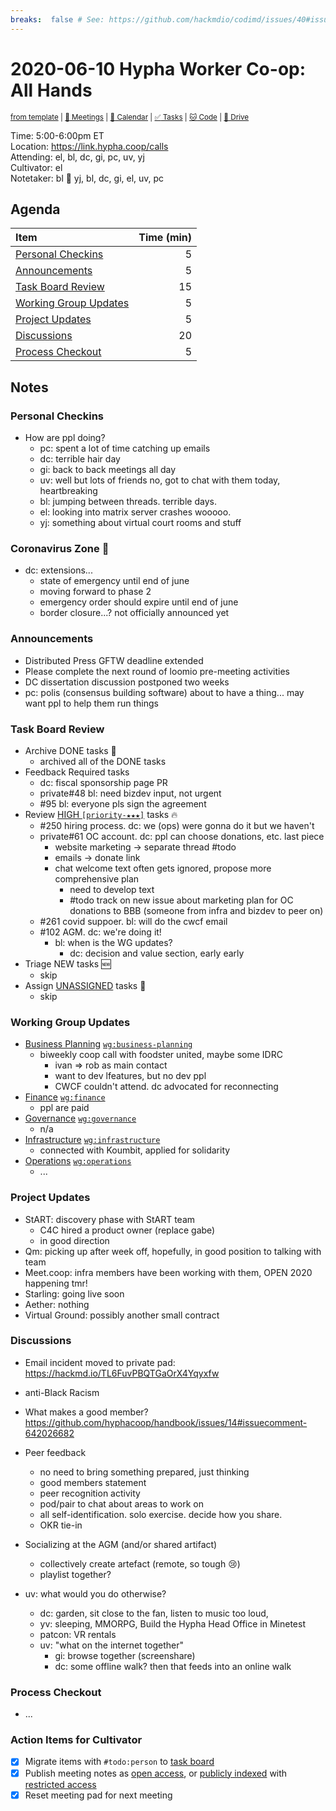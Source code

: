 ```yaml
---
breaks:  false # See: https://github.com/hackmdio/codimd/issues/40#issuecomment-172927690
---
```

# 2020-06-10 Hypha Worker Co-op: All Hands

<sup>[from template][template] | [:notebook: Meetings][meetings] | [:date: Calendar][calendar] | [:white_check_mark: Tasks][tasks] | [:cat: Code][gh] | [:open_file_folder: Drive][drive]</sup>

Time:       5:00-6:00pm ET  
Location:   https://link.hypha.coop/calls  
Attending:  el, bl, dc, gi, pc, uv, yj  
Cultivator: el  
Notetaker:  bl :raising_hand: yj, bl, dc, gi, el, uv, pc

## Agenda

| Item                                            | Time (min) |
|:------------------------------------------------|-----------:|
| [Personal Checkins](#Personal-Checkins)         |          5 |
| [Announcements](#Announcements)                 |          5 |
| [Task Board Review](#Task-Board-Review)         |         15 |
| [Working Group Updates](#Working-Group-Updates) |          5 |
| [Project Updates](#Project-Updates)             |          5 |
| [Discussions](#Discussions)                     |         20 |
| [Process Checkout](#Process-Checkout)           |          5 |

## Notes

### Personal Checkins

- How are ppl doing?
    - pc: spent a lot of time catching up emails
    - dc: terrible hair day
    - gi: back to back meetings all day
    - uv: well but lots of friends no, got to chat with them today, heartbreaking
    - bl: jumping between threads. terrible days.
    - el: looking into matrix server crashes wooooo.
    - yj: something about virtual court rooms and stuff

### Coronavirus Zone 🦠

- dc: extensions...
    - state of emergency until end of june
    - moving forward to phase 2
    - emergency order should expire until end of june
    - border closure...? not officially announced yet

### Announcements

- Distributed Press GFTW deadline extended
- Please complete the next round of loomio pre-meeting activities
- DC dissertation discussion postponed two weeks
- pc: polis (consensus building software) about to have a thing... may want ppl to help them run things

### Task Board Review

- Archive DONE tasks :tada:
	- archived all of the DONE tasks
- Feedback Required tasks
    - dc: fiscal sponsorship page PR
    - private#48 bl: need bizdev input, not urgent
    - #95 bl: everyone pls sign the agreement
- Review [HIGH `[priority-★★★]`][l-pri-hi] tasks :fire:
	- #250 hiring process. dc: we (ops) were gonna do it but we haven't
	- private#61 OC account. dc: ppl can choose donations, etc. last piece
	    - website marketing -> separate thread #todo
	    - emails -> donate link
	    - chat welcome text often gets ignored, propose more comprehensive plan
	        - need to develop text
	        - #todo track on new issue about marketing plan for OC donations to BBB (someone from infra and bizdev to peer on)
	- #261 covid suppoer. bl: will do the cwcf email
	- #102 AGM. dc: we're doing it!
	    - bl: when is the WG updates?
	        - dc: decision and value section, early early
- Triage NEW tasks :new:
	- skip
- Assign [UNASSIGNED][l-none] tasks :briefcase:
	- skip

### Working Group Updates

- [Business Planning][biz-wg] [`wg:business-planning`][l-biz]
    - biweekly coop call with foodster united, maybe some IDRC
        - ivan => rob as main contact
        - want to dev lfeatures, but no dev ppl
        - CWCF couldn't attend. dc advocated for reconnecting
- [Finance][fin-wg] [`wg:finance`][l-fin]
    - ppl are paid
- [Governance][gov-wg] [`wg:governance`][l-gov]
    - n/a
- [Infrastructure][inf-wg] [`wg:infrastructure`][l-inf]
    - connected with Koumbit, applied for solidarity
- [Operations][ops-wg] [`wg:operations`][l-ops]
    - ...

### Project Updates

- StART: discovery phase with StART team
    - C4C hired a product owner (replace gabe)
    - in good direction
- Qm: picking up after week off, hopefully, in good position to talking with team
- Meet.coop: infra members have been working with them, OPEN 2020 happening tmr!
- Starling: going live soon
- Aether: nothing
- Virtual Ground: possibly another small contract

### Discussions

- Email incident moved to private pad: https://hackmd.io/TL6FuvPBQTGaOrX4Yqyxfw

- anti-Black Racism

- What makes a good member? https://github.com/hyphacoop/handbook/issues/14#issuecomment-642026682

- Peer feedback 
    - no need to bring something prepared, just thinking
    - good members statement
    - peer recognition activity
    - pod/pair to chat about areas to work on
    - all self-identification. solo exercise. decide how you share.
    - OKR tie-in
- Socializing at the AGM (and/or shared artifact)
    - collectively create artefact (remote, so tough :cry:)
    - playlist together?

- uv: what would you do otherwise?
    - dc: garden, sit close to the fan, listen to music too loud, 
    - yv: sleeping, MMORPG, Build the Hypha Head Office in Minetest
    - patcon: VR rentals
    - uv: "what on the internet together"
        - gi: browse together (screenshare)
        - dc: some offline walk? then that feeds into an online walk


### Process Checkout

- ...


### Action Items for Cultivator

- [x] Migrate items with `#todo:person` to [task board][tasks]
- [x] Publish meeting notes as [open access][public], or [publicly indexed][index] with [restricted access][private]
- [x] Reset meeting pad for next meeting

<!-- Links: Important -->
[template]: https://link.hypha.coop/template
[meetings]: https://link.hypha.coop/meetings
[calendar]: https://link.hypha.coop/calendar
[tasks]:    https://link.hypha.coop/tasks
[gh]:       https://link.hypha.coop/gh
[drive]:    https://link.hypha.coop/drive

<!-- Links: Labels -->
[l-pri-hi]: https://github.com/orgs/hyphacoop/projects/2?card_filter_query=label:[priority-★★★]
[l-pri-md]: https://github.com/orgs/hyphacoop/projects/2?card_filter_query=label:[priority-★★☆]
[l-pri-lo]: https://github.com/orgs/hyphacoop/projects/2?card_filter_query=label:[priority-★☆☆]
[l-pri-none]: https://github.com/orgs/hyphacoop/projects/2?card_filter_query=-label:[priority-★☆☆]+-label:[priority-★★☆]+-label:[priority-★★★]
[l-biz]: https://github.com/orgs/hyphacoop/projects/2?card_filter_query=label:"wg:business-planning"
[l-fin]: https://github.com/orgs/hyphacoop/projects/2?card_filter_query=label:"wg:finance"
[l-gov]: https://github.com/orgs/hyphacoop/projects/2?card_filter_query=label:"wg:governance
[l-inf]: https://github.com/orgs/hyphacoop/projects/2?card_filter_query=label:"wg:infrastructure"
[l-ops]: https://github.com/orgs/hyphacoop/projects/2?card_filter_query=label:"wg:operations"
[l-none]: https://github.com/orgs/hyphacoop/projects/2?card_filter_query=-label:wg:operations+-label:wg:infrastructure+-label:wg:finance+-label:wg:governance+-label:wg:business-planning

<!-- Links: Working Groups -->
[biz-wg]: https://link.hypha.coop/biz-wg
[fin-wg]: https://link.hypha.coop/fin-wg
[gov-wg]: https://link.hypha.coop/gov-wg
[inf-wg]: https://link.hypha.coop/inf-wg
[ops-wg]: https://link.hypha.coop/ops-wg

<!-- Links: Archive -->
[public]:   https://github.com/hyphacoop/organizing/new/master?filename=_posts/meeting-notes/2020-MM-DD-all-hands.md
[index]:    https://github.com/hyphacoop/organizing/new/master?filename=_posts/private/meeting-notes/2020-MM-DD-all-hands.md&value=Empty%20file%20for%20public%20indexing%20of%20access-restricted%20file.
[private]:  https://github.com/hyphacoop/organizing-private/new/master?filename=meeting-notes/2020-MM-DD-all-hands.md

